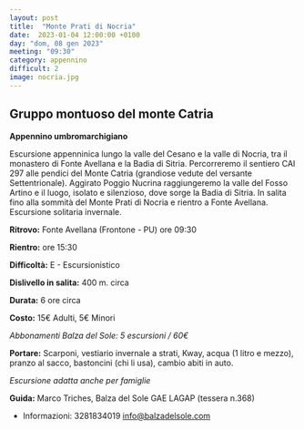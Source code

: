 ```yaml
---
layout: post
title:  "Monte Prati di Nocria"
date:  2023-01-04 12:00:00 +0100
day: "dom, 08 gen 2023"
meeting: "09:30"
category: appennino 
difficult: 2
image: nocria.jpg
---
```


## Gruppo montuoso del monte Catria
**Appennino umbromarchigiano**

Escursione appenninica lungo la valle del Cesano e la valle di Nocria, tra il monastero di Fonte Avellana e la Badia di Sitria. Percorreremo il sentiero CAI 297 alle pendici del Monte Catria (grandiose vedute del versante Settentrionale).
Aggirato Poggio Nucrina raggiungeremo la valle del Fosso Artino e il luogo, isolato e silenzioso, dove sorge la Badia di Sitria. In salita fino alla sommità del Monte Prati di Nocria e rientro a Fonte Avellana.
Escursione solitaria invernale.

**Ritrovo:** Fonte Avellana (Frontone - PU) ore 09:30

**Rientro:** ore 15:30 

**Difficoltà:** E - Escursionistico

**Dislivello in salita:** 400 m. circa

**Durata:** 6 ore circa

**Costo:** 15€ Adulti, 5€ Minori

*Abbonamenti Balza del Sole: 5 escursioni / 60€*

**Portare:** Scarponi, vestiario invernale a strati, Kway, acqua (1 litro e mezzo), pranzo al sacco, bastoncini (chi li usa), cambio abiti in auto.

*Escursione adatta anche per famiglie* 

**Guida:** Marco Triches, Balza del Sole GAE LAGAP (tessera n.368)
+ Informazioni: 3281834019    info@balzadelsole.com
